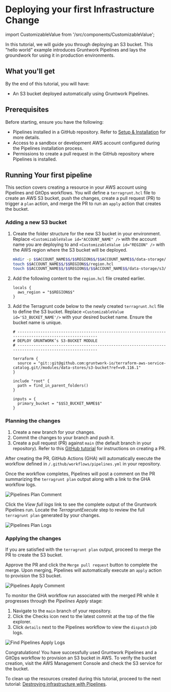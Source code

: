 # Deploying your first Infrastructure Change

import CustomizableValue from '/src/components/CustomizableValue';

In this tutorial, we will guide you through deploying an S3 bucket. This "hello world" example introduces Gruntwork Pipelines and lays the groundwork for using it in production environments.

## What you'll get

By the end of this tutorial, you will have:

- An S3 bucket deployed automatically using Gruntwork Pipelines.

## Prerequisites

Before starting, ensure you have the following:

- Pipelines installed in a GitHub repository. Refer to [Setup & Installation](/2.0/docs/pipelines/installation/overview) for more details.
- Access to a sandbox or development AWS account configured during the Pipelines installation process.
- Permissions to create a pull request in the GitHub repository where Pipelines is installed.

## Running Your first pipeline

This section covers creating a resource in your AWS account using Pipelines and GitOps workflows. You will define a `terragrunt.hcl` file to create an AWS S3 bucket, push the changes, create a pull request (PR) to trigger a `plan` action, and merge the PR to run an `apply` action that creates the bucket.

### Adding a new S3 bucket

1. Create the folder structure for the new S3 bucket in your environment. Replace `<CustomizableValue id="ACCOUNT_NAME" />` with the account name you are deploying to and `<CustomizableValue id="REGION" />` with the AWS region where the S3 bucket will be deployed.

    ```bash
    mkdir -p $$ACCOUNT_NAME$$/$$REGION$$/$$ACCOUNT_NAME$$/data-storage/s3
    touch $$ACCOUNT_NAME$$/$$REGION$$/region.hcl
    touch $$ACCOUNT_NAME$$/$$REGION$$/$$ACCOUNT_NAME$$/data-storage/s3/terragrunt.hcl
    ```

2. Add the following content to the `region.hcl` file created earlier.

    ```hcl title="$$ACCOUNT_NAME$$/$$REGION$$/region.hcl"
    locals {
      aws_region = "$$REGION$$"
    }
    ```

2. Add the Terragrunt code below to the newly created `terragrunt.hcl` file to define the S3 bucket. Replace `<CustomizableValue id='S3_BUCKET_NAME'/>` with your desired bucket name. Ensure the bucket name is unique.


    ```hcl title="$$ACCOUNT_NAME$$/$$REGION$$/$$ACCOUNT_NAME$$/data-storage/s3/terragrunt.hcl"
    # ------------------------------------------------------------------------------------------------------
    # DEPLOY GRUNTWORK’s S3-BUCKET MODULE
    # ------------------------------------------------------------------------------------------------------

    terraform {
      source = "git::git@github.com:gruntwork-io/terraform-aws-service-catalog.git//modules/data-stores/s3-bucket?ref=v0.116.1"
    }

    include "root" {
      path = find_in_parent_folders()
    }

    inputs = {
      primary_bucket = "$$S3_BUCKET_NAME$$"
    }
    ```

### Planning the changes

1. Create a new branch for your changes.
2. Commit the changes to your branch and push it.
3. Create a pull request (PR) against `main` (the default branch in your repository). Refer to this [GitHub tutorial](https://docs.github.com/en/pull-requests/collaborating-with-pull-requests/proposing-changes-to-your-work-with-pull-requests/creating-a-pull-request) for instructions on creating a PR.

After creating the PR, GitHub Actions (GHA) will automatically execute the workflow defined in `/.github/workflows/pipelines.yml` in your repository. 

Once the workflow completes, Pipelines will post a comment on the PR summarizing the `terragrunt plan` output along with a link to the GHA workflow logs.

![Pipelines Plan Comment](/img/pipelines/tutorial/pipelines-plan-comment.png)

Click the *View full logs* link to see the complete output of the Gruntwork Pipelines run. Locate the *TerragruntExecute* step to review the full `terragrunt plan` generated by your changes.

![Pipelines Plan Logs](/img/pipelines/tutorial/pipelines-plan-logs.png)

### Applying the changes

If you are satisfied with the `terragrunt plan` output, proceed to merge the PR to create the S3 bucket.

Approve the PR and click the `Merge pull request` button to complete the merge. Upon merging, Pipelines will automatically execute an `apply` action to provision the S3 bucket.

![Pipelines Apply Comment](/img/pipelines/tutorial/pipelines-apply-comment.png)

To monitor the GHA workflow run associated with the merged PR while it progresses through the *Pipelines Apply* stage:

1. Navigate to the `main` branch of your repository.
2. Click the Checks icon next to the latest commit at the top of the file explorer.
3. Click `details` next to the Pipelines workflow to view the `dispatch` job logs.

![Find Pipelines Apply Logs](/img/pipelines/tutorial/find-pipelines-apply-logs.png)

Congratulations! You have successfully used Gruntwork Pipelines and a GitOps workflow to provision an S3 bucket in AWS. To verify the bucket creation, visit the AWS Management Console and check the S3 service for the bucket.

To clean up the resources created during this tutorial, proceed to the next tutorial: [Destroying infrastructure with Pipelines](/2.0/docs/pipelines/tutorials/destroying-infrastructure#destroying-with-pipelines).
